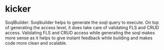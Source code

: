 # kicker






SoqlBuilder:
Soqlbuilder  helps to generate the soql query to execute. On top of generating the access level, it does take care of validating FLS and CRUD access.
Validating FLS and CRUD access while generating the soql makes more sense as it helps to give instant feedback while building and makes code more clean and scalable.
